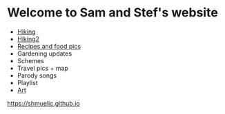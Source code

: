 # Welcome to Sam and Stef's website
- [Hiking](https://shmuelic.github.io/hiking-photos)
- [Hiking2](https://shmuelic.github.io/hiking)
- [Recipes and food pics](https://shmuelic.github.io/recipes)
- Gardening updates
- Schemes
- Travel pics + map
- Parody songs
- Playlist
- [Art](https://shmuelic.github.io/art)

https://shmuelic.github.io


